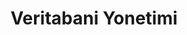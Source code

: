 ---
layout: course
topic: rust-200
title: Veritabani Yonetimi
subject: Rust Backend
subject_permalink: /rust-200/
permalink: /Rust-202/
excerpt: Bastigin yer saglam olsun, güvenle adım at. XXX
sortorder: 200
documentstate: 0
---